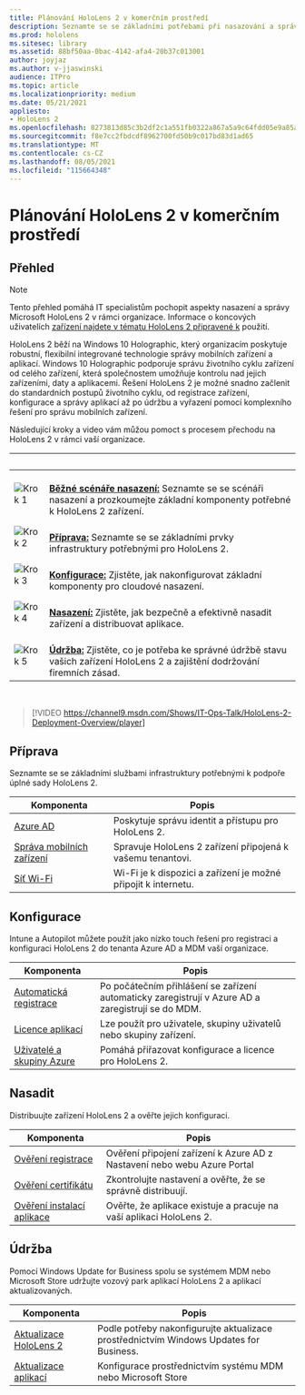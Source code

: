 ```yaml
---
title: Plánování HoloLens 2 v komerčním prostředí
description: Seznamte se se základními potřebami při nasazování a správě HoloLens podnikových prostředích, včetně infrastruktury, Azure Active Directory a správy mobilních zařízení.
ms.prod: hololens
ms.sitesec: library
ms.assetid: 88bf50aa-0bac-4142-afa4-20b37c013001
author: joyjaz
ms.author: v-jjaswinski
audience: ITPro
ms.topic: article
ms.localizationpriority: medium
ms.date: 05/21/2021
appliesto:
- HoloLens 2
ms.openlocfilehash: 8273813d85c3b2df2c1a551fb0322a867a5a9c64fdd05e9a85a2097b1590fb62
ms.sourcegitcommit: f8e7cc2fbdcdf8962700fd50b9c017bd83d1ad65
ms.translationtype: MT
ms.contentlocale: cs-CZ
ms.lasthandoff: 08/05/2021
ms.locfileid: "115664348"
---
```

# <a name="planning-hololens-2-deployment-in-a-commercial-environment"></a>Plánování HoloLens 2 v komerčním prostředí

## <a name="overview"></a>Přehled

> [!NOTE]
> Tento přehled pomáhá IT specialistům pochopit aspekty nasazení a správy Microsoft HoloLens 2 v rámci organizace. Informace o koncových uživatelích [zařízení najdete v tématu HoloLens 2 připravené k](hololens2-setup.md) použití.

HoloLens 2 běží na Windows 10 Holographic, který organizacím poskytuje robustní, flexibilní integrované technologie správy mobilních zařízení a aplikací. Windows 10 Holographic podporuje správu životního cyklu zařízení od celého zařízení, která společnostem umožňuje kontrolu nad jejich zařízeními, daty a aplikacemi. Řešení HoloLens 2 je možné snadno začlenit do standardních postupů životního cyklu, od registrace zařízení, konfigurace a správy aplikací až po údržbu a vyřazení pomocí komplexního řešení pro správu mobilních zařízení.

Následující kroky a video vám můžou pomoct s procesem přechodu na HoloLens 2 v rámci vaší organizace.

| &nbsp; | &nbsp; |
|--|--|
| ![Krok 1](images/1green.png)| <br/> **[Běžné scénáře nasazení:](hololens-requirements.md)** Seznamte se se scénáři nasazení a prozkoumejte základní komponenty potřebné k HoloLens 2 zařízení. |
| ![Krok 2](images/2green.png)| <br/> **[Příprava:](#prepare)** Seznamte se se základními prvky infrastruktury potřebnými pro HoloLens 2. |
| ![Krok 3](images/3green.png) | <br/> **[Konfigurace:](#configure)** Zjistěte, jak nakonfigurovat základní komponenty pro cloudové nasazení. |
| ![Krok 4](images/4green.png) | <br/> **[Nasazení:](#deploy)** Zjistěte, jak bezpečně a efektivně nasadit zařízení a distribuovat aplikace. |
| ![Krok 5](images/5green.png) | <br/> **[Údržba:](#maintain)** Zjistěte, co je potřeba ke správné údržbě stavu vašich zařízení HoloLens 2 a zajištění dodržování firemních zásad. |

<br/>

> [!VIDEO https://channel9.msdn.com/Shows/IT-Ops-Talk/HoloLens-2-Deployment-Overview/player]

## <a name="prepare"></a>Příprava

Seznamte se se základními službami infrastruktury potřebnými k podpoře úplné sady HoloLens 2.

| Komponenta | Popis |
|-----------|------------|
| [Azure AD](hololens-identity.md) | Poskytuje správu identit a přístupu pro HoloLens 2.  |
| [Správa mobilních zařízení](hololens-mdm-configure.md)| Spravuje HoloLens 2 zařízení připojená k vašemu tenantovi.  |
| [Síť Wi-Fi](hololens-commercial-infrastructure.md)| Wi-Fi je k dispozici a zařízení je možné připojit k internetu.  |

## <a name="configure"></a>Konfigurace

Intune a Autopilot můžete použít jako nízko touch řešení pro registraci a konfiguraci HoloLens 2 do tenanta Azure AD a MDM vaší organizace.

| Komponenta | Popis |
|-----------|------------|
| [Automatická registrace](hololens-enroll-mdm.md#auto-enrollment-in-mdm) | Po počátečním přihlášení se zařízení automaticky zaregistrují v Azure AD a zaregistrují se do MDM.  |
| [Licence aplikací](hololens2-cloud-connected-configure.md#application-licenses)| Lze použít pro uživatele, skupiny uživatelů nebo skupiny zařízení.  |
| [Uživatelé a skupiny Azure](hololens2-cloud-connected-configure.md#azure-users-and-groups) | Pomáhá přiřazovat konfigurace a licence pro HoloLens 2.  |

## <a name="deploy"></a>Nasadit

Distribuujte zařízení HoloLens 2 a ověřte jejich konfiguraci. 

| Komponenta | Popis |
|-----------|------------|
| [Ověření registrace](hololens2-corp-connected-deploy.md#enrollment-validation) | Ověření připojení zařízení k Azure AD z Nastavení nebo webu Azure Portal |
| [Ověření certifikátu](hololens2-corp-connected-deploy.md#wi-fi-certificate-validation) | Zkontrolujte nastavení a ověřte, že se správně distribuují. |
| [Ověření instalací aplikace](hololens2-corp-connected-deploy.md#validate-lob-app-install) | Ověřte, že aplikace existuje a pracuje na vaší aplikaci HoloLens 2. |

## <a name="maintain"></a>Údržba

Pomocí Windows Update for Business spolu se systémem MDM nebo Microsoft Store udržujte vozový park aplikací HoloLens 2 a aplikací aktualizovaných.

| Komponenta | Popis |
|-----------|------------|
| [Aktualizace HoloLens 2](hololens-updates.md) | Podle potřeby nakonfigurujte aktualizace prostřednictvím Windows Updates for Business. |
| [Aktualizace aplikací](app-deploy-overview.md) | Konfigurace prostřednictvím systému MDM nebo Microsoft Store
